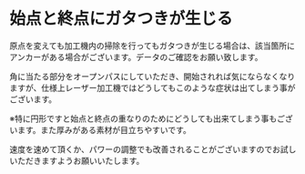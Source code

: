 # 始点と終点にガタつきが生じる

原点を変えても加工機内の掃除を行ってもガタつきが生じる場合は、該当箇所にアンカーがある場合がございます。データのご確認をお願い致します。

角に当たる部分をオープンパスにしていただき、開始されれば気にならなくなりますが、仕様上レーザー加工機ではどうしてもこのような症状は出てしまう事がございます。

※特に円形ですと始点と終点の重なりのためにどうしても出来てしまう事もございます。また厚みがある素材が目立ちやすいです。

速度を速めて頂くか、パワーの調整でも改善されることがございますのでお試しいただきますようお願いいたします。
